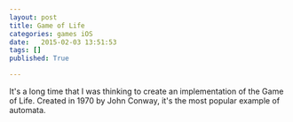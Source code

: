 ```yaml
---
layout: post
title: Game of Life
categories: games iOS
date:   2015-02-03 13:51:53
tags: []
published: True

---
```


It's a long time that I was thinking to create an implementation of the Game of Life. Created in 1970 by John Conway, it's the most popular example of automata.